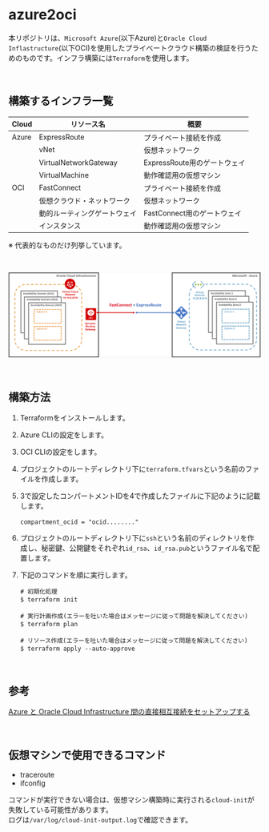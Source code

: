 # azure2oci
本リポジトリは、`Microsoft Azure`(以下Azure)と`Oracle Cloud Inflastructure`(以下OCI)を使用したプライベートクラウド構築の検証を行うためのものです。インフラ構築には`Terraform`を使用します。

<br />

## 構築するインフラ一覧
|  Cloud  |  リソース名  |  概要  |
| ---- | ---- | ---- |
|  Azure  |  ExpressRoute  |  プライベート接続を作成  |
|    |   vNet  |  仮想ネットワーク  |
|    |   VirtualNetworkGateway  |  ExpressRoute用のゲートウェイ  |
|    |   VirtualMachine  |  動作確認用の仮想マシン  |
|  OCI  |  FastConnect  |  プライベート接続を作成  |
|    |   仮想クラウド・ネットワーク  |  仮想ネットワーク  |
|    |   動的ルーティングゲートウェイ  |  FastConnect用のゲートウェイ  |
|    |   インスタンス  |  動作確認用の仮想マシン  |

※ 代表的なものだけ列挙しています。

<br />

![Azure と Oracle Cloud Infrastructure 間の直接相互接続をセットアップする](./images.png)

<br />

## 構築方法

1. Terraformをインストールします。

2. Azure CLIの設定をします。

3. OCI CLIの設定をします。

4. プロジェクトのルートディレクトリ下に`terraform.tfvars`という名前のファイルを作成します。

5. 3で設定したコンパートメントIDを4で作成したファイルに下記のように記載します。

    ```
    compartment_ocid = "ocid........"
    ```
6. プロジェクトのルートディレクトリ下に`ssh`という名前のディレクトリを作成し、秘密鍵、公開鍵をそれぞれ`id_rsa`、`id_rsa.pub`というファイル名で配置します。

7. 下記のコマンドを順に実行します。
    ```
    # 初期化処理
    $ terraform init

    # 実行計画作成(エラーを吐いた場合はメッセージに従って問題を解決してください)
    $ terraform plan

    # リソース作成(エラーを吐いた場合はメッセージに従って問題を解決してください)
    $ terraform apply --auto-approve
    ```
<br />

## 参考

[Azure と Oracle Cloud Infrastructure 間の直接相互接続をセットアップする](https://docs.microsoft.com/ja-jp/azure/virtual-machines/workloads/oracle/configure-azure-oci-networking)

<br />

## 仮想マシンで使用できるコマンド
- traceroute
- ifconfig

コマンドが実行できない場合は、仮想マシン構築時に実行される`cloud-init`が失敗している可能性があります。  
ログは`/var/log/cloud-init-output.log`で確認できます。  
